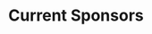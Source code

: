 ---
title: "Current Sponsors"
description: ""
draft: false
layout: sponsors
bg_image: "images/featue-bg.jpg"
---